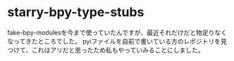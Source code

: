 # starry-bpy-type-stubs

fake-bpy-modulesを今まで使っていたんですが、最近それだけだと物足りなくなってきたところでした。
pyiファイルを自前で書いている方のレポジトリを見つけて、これはアリだと思ったため私もやっていみることにしました。
